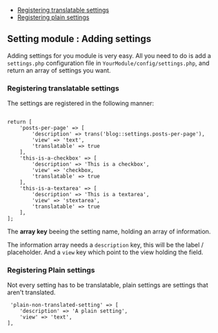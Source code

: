 - [Registering translatable settings](#registering-translatable-settings)
- [Registering plain settings](#registering-plain-settings)

## Setting module : Adding settings

Adding settings for you module is very easy. All you need to do is add a `settings.php` configuration file in `YourModule/config/settings.php`, and return an array of settings you want.

### <a name="registering-translatable-settings" class="anchor" href="#registering-translatable-settings"></a> Registering translatable settings

The settings are registered in the following manner:


``` .language-php

return [
    'posts-per-page' => [
        'description' => trans('blog::settings.posts-per-page'),
        'view' => 'text',
        'translatable' => true
    ],
    'this-is-a-checkbox' => [
        'description' => 'This is a checkbox',
        'view' => 'checkbox,
        'translatable' => true
    ],
    'this-is-a-textarea' => [
        'description' => 'This is a textarea',
        'view' => 'stextarea',
        'translatable' => true
    ],
];

```

The **array key** beeing the setting name, holding an array of information. 

The information array needs a `description` key, this will be the label / placeholder. And a `view` key which point to the view holding the field. 


### <a name="registering-plain-settings" class="anchor" href="#registering-plain-settings"></a> Registering Plain settings

Not every setting has to be translatable, plain settings are settings that aren't translated.

``` .language-php
 'plain-non-translated-setting' => [
    'description' => 'A plain setting',
    'view' => 'text',
],
```
